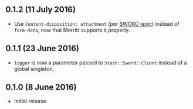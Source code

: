 ## 0.1.2 (11 July 2016)

- Use `Content-disposition: attachment` (per [SWORD spec](http://swordapp.github.io/SWORDv2-Profile/SWORDProfile.html))
  instead of `form-data`, now that Merritt supports it properly.

## 0.1.1 (23 June 2016)

- `logger` is now a parameter passed to `Stash::Sword::Client` instead of a global singleton.

## 0.1.0 (8 June 2016)

- Initial release.
